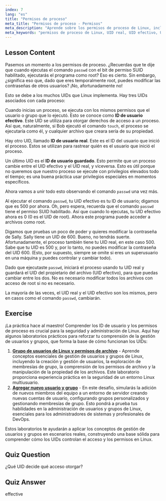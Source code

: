 ```yaml
---
index: 7
lang: "es"
title: "Permisos de proceso"
meta_title: "Permisos de proceso - Permisos"
meta_description: "Aprende sobre los permisos de proceso de Linux, incluyendo los ID de usuario reales, efectivos y guardados. Comprende cómo los UIDs impactan la seguridad y la ejecución de comandos. ¡Empieza a aprender hoy mismo!"
meta_keywords: "permisos de proceso de Linux, UID real, UID efectivo, UID guardado, seguridad de Linux, comando passwd, tutorial de Linux, Linux para principiantes"
---
```


## Lesson Content

Pasemos un momento a los permisos de proceso. ¿Recuerdas que te dije que cuando ejecutas el comando `passwd` con el bit de permiso SUID habilitado, ejecutarás el programa como root? Eso es cierto. Sin embargo, ¿significa eso que, dado que eres temporalmente root, puedes modificar las contraseñas de otros usuarios? ¡No, afortunadamente no!

Esto se debe a los muchos UIDs que Linux implementa. Hay tres UIDs asociados con cada proceso:

Cuando inicias un proceso, se ejecuta con los mismos permisos que el usuario o grupo que lo ejecutó. Esto se conoce como **ID de usuario efectivo**. Este UID se utiliza para otorgar derechos de acceso a un proceso. Así que, naturalmente, si Bob ejecutó el comando `touch`, el proceso se ejecutaría como él, y cualquier archivo que creara sería de su propiedad.

Hay otro UID, llamado **ID de usuario real**. Este es el ID del usuario que inició el proceso. Estos se utilizan para rastrear quién es el usuario que inició el proceso.

Un último UID es el **ID de usuario guardado**. Esto permite que un proceso cambie entre el UID efectivo y el UID real, y viceversa. Esto es útil porque no queremos que nuestro proceso se ejecute con privilegios elevados todo el tiempo; es una buena práctica usar privilegios especiales en momentos específicos.

Ahora vamos a unir todo esto observando el comando `passwd` una vez más.

Al ejecutar el comando `passwd`, tu UID efectivo es tu ID de usuario; digamos que es 500 por ahora. Oh, pero espera, recuerda que el comando `passwd` tiene el permiso SUID habilitado. Así que cuando lo ejecutas, tu UID efectivo ahora es 0 (0 es el UID de root). Ahora este programa puede acceder a archivos como root.

Digamos que pruebas un poco de poder y quieres modificar la contraseña de Sally. Sally tiene un UID de 600. Bueno, no tendrás suerte. Afortunadamente, el proceso también tiene tu UID real, en este caso 500. Sabe que tu UID es 500 y, por lo tanto, no puedes modificar la contraseña del UID 600. (Esto, por supuesto, siempre se omite si eres un superusuario en una máquina y puedes controlar y cambiar todo).

Dado que ejecutaste `passwd`, iniciará el proceso usando tu UID real y guardará el UID del propietario del archivo (UID efectivo), para que puedas cambiar entre los dos. No es necesario modificar todos los archivos con acceso de root si no es necesario.

La mayoría de las veces, el UID real y el UID efectivo son los mismos, pero en casos como el comando `passwd`, cambiarán.

## Exercise

¡La práctica hace al maestro! Comprender los ID de usuario y los permisos de proceso es crucial para la seguridad y administración de Linux. Aquí hay algunos laboratorios prácticos para reforzar tu comprensión de la gestión de usuarios y grupos, que forma la base de cómo funcionan los UIDs:

1. **[Grupo de usuarios de Linux y permisos de archivo](https://labex.io/es/labs/linux-linux-user-group-and-file-permissions-18002)** - Aprende conceptos esenciales de gestión de usuarios y grupos de Linux, incluyendo la creación y gestión de usuarios, la exploración de membresías de grupo, la comprensión de los permisos de archivo y la manipulación de la propiedad de los archivos. Este laboratorio proporciona experiencia práctica en la seguridad de un entorno Linux multiusuario.
2. **[Agregar nuevo usuario y grupo](https://labex.io/es/labs/linux-add-new-user-and-group-17987)** - En este desafío, simularás la adición de nuevos miembros del equipo a un entorno de servidor creando nuevas cuentas de usuario, configurando grupos personalizados y gestionando membresías de grupo. Esto pondrá a prueba tus habilidades en la administración de usuarios y grupos de Linux, esenciales para los administradores de sistemas y profesionales de DevOps.

Estos laboratorios te ayudarán a aplicar los conceptos de gestión de usuarios y grupos en escenarios reales, construyendo una base sólida para comprender cómo los UIDs controlan el acceso y los permisos en Linux.

## Quiz Question

¿Qué UID decide qué acceso otorgar?

## Quiz Answer

effective
